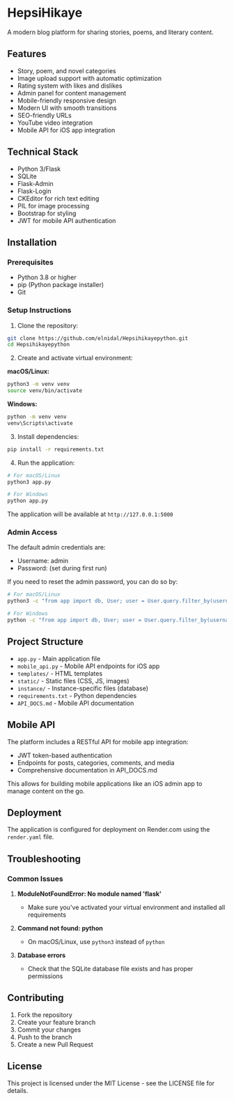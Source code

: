# HepsiHikaye

A modern blog platform for sharing stories, poems, and literary content.

## Features

- Story, poem, and novel categories
- Image upload support with automatic optimization
- Rating system with likes and dislikes
- Admin panel for content management
- Mobile-friendly responsive design
- Modern UI with smooth transitions
- SEO-friendly URLs
- YouTube video integration
- Mobile API for iOS app integration

## Technical Stack

- Python 3/Flask
- SQLite
- Flask-Admin
- Flask-Login
- CKEditor for rich text editing
- PIL for image processing
- Bootstrap for styling
- JWT for mobile API authentication

## Installation

### Prerequisites

- Python 3.8 or higher
- pip (Python package installer)
- Git

### Setup Instructions

1. Clone the repository:
```bash
git clone https://github.com/elnidal/Hepsihikayepython.git
cd Hepsihikayepython
```

2. Create and activate virtual environment:

**macOS/Linux:**
```bash
python3 -m venv venv
source venv/bin/activate
```

**Windows:**
```bash
python -m venv venv
venv\Scripts\activate
```

3. Install dependencies:
```bash
pip install -r requirements.txt
```

4. Run the application:
```bash
# For macOS/Linux
python3 app.py

# For Windows
python app.py
```

The application will be available at `http://127.0.0.1:5000`

### Admin Access

The default admin credentials are:
- Username: admin
- Password: (set during first run)

If you need to reset the admin password, you can do so by:
```bash
# For macOS/Linux
python3 -c "from app import db, User; user = User.query.filter_by(username='admin').first(); user.password = 'new-password-hash'; db.session.commit()"

# For Windows
python -c "from app import db, User; user = User.query.filter_by(username='admin').first(); user.password = 'new-password-hash'; db.session.commit()"
```

## Project Structure

- `app.py` - Main application file
- `mobile_api.py` - Mobile API endpoints for iOS app
- `templates/` - HTML templates
- `static/` - Static files (CSS, JS, images)
- `instance/` - Instance-specific files (database)
- `requirements.txt` - Python dependencies
- `API_DOCS.md` - Mobile API documentation

## Mobile API

The platform includes a RESTful API for mobile app integration:

- JWT token-based authentication
- Endpoints for posts, categories, comments, and media
- Comprehensive documentation in API_DOCS.md

This allows for building mobile applications like an iOS admin app to manage content on the go.

## Deployment

The application is configured for deployment on Render.com using the `render.yaml` file.

## Troubleshooting

### Common Issues

1. **ModuleNotFoundError: No module named 'flask'**
   - Make sure you've activated your virtual environment and installed all requirements

2. **Command not found: python**
   - On macOS/Linux, use `python3` instead of `python`

3. **Database errors**
   - Check that the SQLite database file exists and has proper permissions

## Contributing

1. Fork the repository
2. Create your feature branch
3. Commit your changes
4. Push to the branch
5. Create a new Pull Request

## License

This project is licensed under the MIT License - see the LICENSE file for details.
